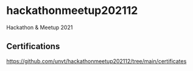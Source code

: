 # hackathonmeetup202112
Hackathon &amp; Meetup 2021


## Certifications
https://github.com/unvt/hackathonmeetup202112/tree/main/certificates
